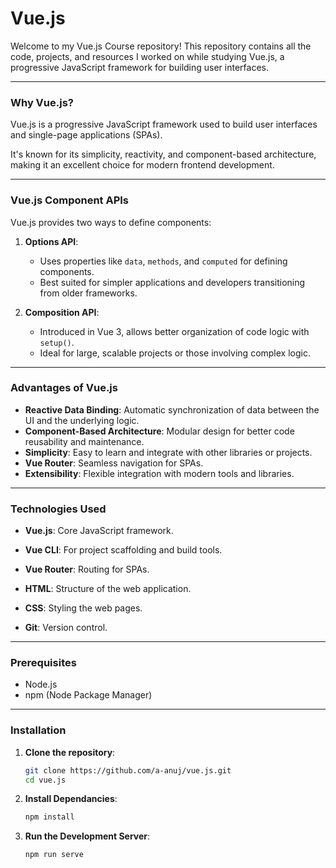 # Vue.js  
Welcome to my Vue.js Course repository! This repository contains all the code, projects, and resources I worked on while studying Vue.js, a progressive JavaScript framework for building user interfaces.

---

### **Why Vue.js?**  
Vue.js is a progressive JavaScript framework used to build user interfaces and single-page applications (SPAs).  

It's known for its simplicity, reactivity, and component-based architecture, making it an excellent choice for modern frontend development.  

---

### **Vue.js Component APIs**  
Vue.js provides two ways to define components:  

1. **Options API**:  
   - Uses properties like `data`, `methods`, and `computed` for defining components.  
   - Best suited for simpler applications and developers transitioning from older frameworks.  

2. **Composition API**:  
   - Introduced in Vue 3, allows better organization of code logic with `setup()`.  
   - Ideal for large, scalable projects or those involving complex logic.  
  

---

### **Advantages of Vue.js**  
- **Reactive Data Binding**: Automatic synchronization of data between the UI and the underlying logic.  
- **Component-Based Architecture**: Modular design for better code reusability and maintenance.  
- **Simplicity**: Easy to learn and integrate with other libraries or projects.  
- **Vue Router**: Seamless navigation for SPAs.  
- **Extensibility**: Flexible integration with modern tools and libraries.  

---

### **Technologies Used**  
- **Vue.js**: Core JavaScript framework.  
- **Vue CLI**: For project scaffolding and build tools.  
- **Vue Router**: Routing for SPAs.  

- **HTML**: Structure of the web application.  
- **CSS**: Styling the web pages.  
- **Git**: Version control.  

---

### **Prerequisites**  
- Node.js  
- npm (Node Package Manager)  

---

### **Installation**  

1. **Clone the repository**:  
   ```bash  
   git clone https://github.com/a-anuj/vue.js.git
   cd vue.js
    ```
2. **Install Dependancies**:
    ```bash
    npm install
    ```
3. **Run the Development Server**:
    ```bash
    npm run serve
    ```
